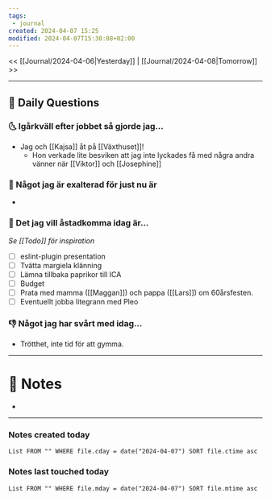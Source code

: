 ```yaml
---
tags:
 - journal
created: 2024-04-07 15:25
modified: 2024-04-07T15:30:08+02:00
---
```


<< [[Journal/2024-04-06|Yesterday]] | [[Journal/2024-04-08|Tomorrow]] >>

---
## 📅 Daily Questions
### 🌜 Igårkväll efter jobbet så gjorde jag...
- Jag och [[Kajsa]] åt på [[Växthuset]]!
	- Hon verkade lite besviken att jag inte lyckades få med några andra vänner när [[Viktor]] och [[Josephine]]
 
### 🙌 Något jag är exalterad för just nu är
- 

### 🚀 Det jag vill åstadkomma idag är...
_Se [[Todo]] för inspiration_
- [ ] eslint-plugin presentation
- [ ] Tvätta margiela klänning
- [ ] Lämna tillbaka paprikor till ICA
- [ ] Budget
- [ ] Prata med mamma ([[Maggan]]) och pappa ([[Lars]]) om 60årsfesten.
- [ ] Eventuellt jobba litegrann med Pleo

### 👎 Något jag har svårt med idag...
- Trötthet, inte tid för att gymma.

---
# 📝 Notes
- 
---
### Notes created today
```dataview
List FROM "" WHERE file.cday = date("2024-04-07") SORT file.ctime asc
```
### Notes last touched today
```dataview
List FROM "" WHERE file.mday = date("2024-04-07") SORT file.mtime asc
```
